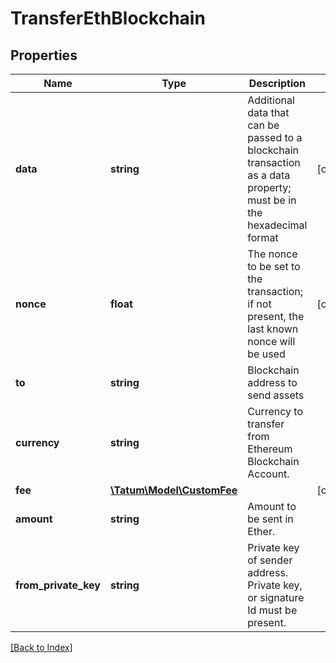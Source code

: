 # TransferEthBlockchain

## Properties

Name | Type | Description | Notes
------------ | ------------- | ------------- | -------------
**data** | **string** | Additional data that can be passed to a blockchain transaction as a data property; must be in the hexadecimal format | [optional]
**nonce** | **float** | The nonce to be set to the transaction; if not present, the last known nonce will be used | [optional]
**to** | **string** | Blockchain address to send assets |
**currency** | **string** | Currency to transfer from Ethereum Blockchain Account. |
**fee** | [**\Tatum\Model\CustomFee**](CustomFee.md) |  | [optional]
**amount** | **string** | Amount to be sent in Ether. |
**from_private_key** | **string** | Private key of sender address. Private key, or signature Id must be present. |

[[Back to Index]](../index.md)
